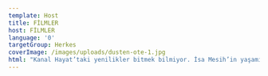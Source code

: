 ```yaml
---
template: Host
title: FİLMLER
host: FİLMLER
language: '0'
targetGroup: Herkes
coverImage: /images/uploads/dusten-ote-1.jpg
html: "Kanal Hayat’taki yenilikler bitmek bilmiyor. İsa Mesih’in yaşamını,\r mucizelerini, öğretişlerini merak eden izleyicilerimiz için birbirinden\r kaliteli filmlerimiz artık bu ekranlarda olacak. Bizi izlemekten ve İsa\r Mesih’i takip etmekten vazgeçmeyin."
---
```


